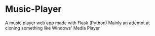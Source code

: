 # Music-Player
A music player web app made with Flask (Python)
Mainly an attempt at cloning something like Windows' Media Player
